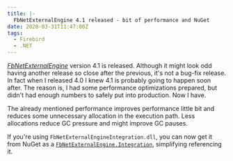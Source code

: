 ```yaml
---
title: |-
  FbNetExternalEngine 4.1 released - bit of performance and NuGet
date: 2020-03-31T11:47:00Z
tags:
  - Firebird
  - .NET
---
```

[_FbNetExternalEngine_][1] version 4.1 is released. Although it might look odd having another release so close after the previous, it's not a bug-fix release. In fact when I released 4.0 I knew 4.1 is probably going to happen soon after. The reason is, I had some performance optimizations prepared, but didn't had enough numbers to safely put into production. Now I have.

<!-- excerpt -->

The already mentioned performance improves performance little bit and reduces some unnecessary allocation in the execution path. Less allocations reduce GC pressure and might improve GC pauses.  

If you're using `FbNetExternalEngineIntegration.dll`, you can now get it from NuGet as a [`FbNetExternalEngine.Integration`][2], simplifying referencing it.

[1]: /tools/fb-net-external-engine
[2]: https://www.nuget.org/packages/FbNetExternalEngine.Integration